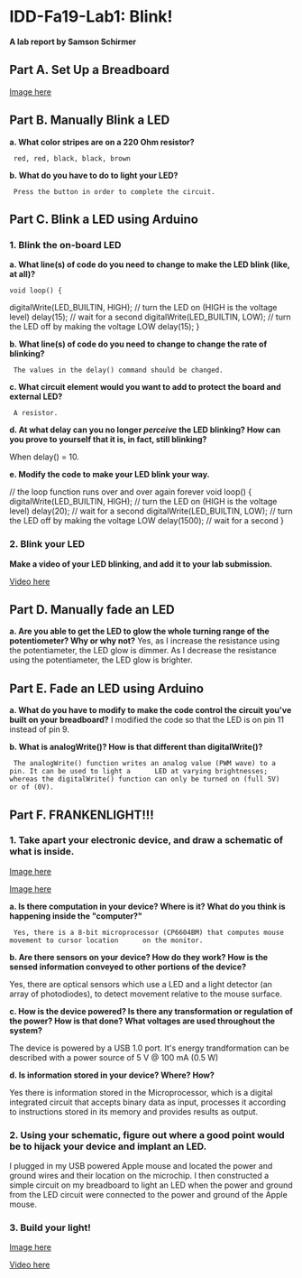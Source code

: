 # IDD-Fa19-Lab1: Blink!

**A lab report by Samson Schirmer**

## Part A. Set Up a Breadboard

[Image here](https://github.com/sas695/IDD-Fa18-Lab1/blob/master/Breadboard.JPG)



## Part B. Manually Blink a LED

**a. What color stripes are on a 220 Ohm resistor?**
     
     red, red, black, black, brown
     
**b. What do you have to do to light your LED?**

     Press the button in order to complete the circuit.

## Part C. Blink a LED using Arduino

### 1. Blink the on-board LED

**a. What line(s) of code do you need to change to make the LED blink (like, at all)?**

	void loop() {
  digitalWrite(LED_BUILTIN, HIGH);   // turn the LED on (HIGH is the voltage level)
  delay(15);                       // wait for a second
  digitalWrite(LED_BUILTIN, LOW);    // turn the LED off by making the voltage LOW
  delay(15);
  }

**b. What line(s) of code do you need to change to change the rate of blinking?**

     The values in the delay() command should be changed.
     
**c. What circuit element would you want to add to protect the board and external LED?**

     A resistor.

**d. At what delay can you no longer *perceive* the LED blinking? How can you prove to yourself that it is, in fact, still blinking?**

When delay() = 10.

**e. Modify the code to make your LED blink your way.**

// the loop function runs over and over again forever
void loop() {
  digitalWrite(LED_BUILTIN, HIGH);   // turn the LED on (HIGH is the voltage level)
  delay(20);                       // wait for a second
  digitalWrite(LED_BUILTIN, LOW);    // turn the LED off by making the voltage LOW
  delay(1500);                       // wait for a second
}

### 2. Blink your LED

**Make a video of your LED blinking, and add it to your lab submission.**

[Video here](https://github.com/sas695/IDD-Fa18-Lab1/blob/master/MyBlink.mov)


## Part D. Manually fade an LED

**a. Are you able to get the LED to glow the whole turning range of the potentiometer? Why or why not?**
     Yes, as I increase the resistance using the potentiameter, the LED glow is dimmer.
     As I decrease the resistance using the potentiameter, the LED glow is brighter.

## Part E. Fade an LED using Arduino

**a. What do you have to modify to make the code control the circuit you've built on your breadboard?**
     I modified the code so that the LED is on pin 11 instead of pin 9.
     
**b. What is analogWrite()? How is that different than digitalWrite()?**

     The analogWrite() function writes an analog value (PWM wave) to a pin. It can be used to light a      LED at varying brightnesses; whereas the digitalWrite() function can only be turned on (full 5V)      or of (0V). 

## Part F. FRANKENLIGHT!!!

### 1. Take apart your electronic device, and draw a schematic of what is inside. 

[Image here](https://github.com/sas695/IDD-Fa18-Lab1/blob/master/Device%20Schematic.jpg)

[Image here](https://github.com/sas695/IDD-Fa18-Lab1/blob/master/Internals.JPG)

**a. Is there computation in your device? Where is it? What do you think is happening inside the "computer?"**

     Yes, there is a 8-bit microprocessor (CP6604BM) that computes mouse movement to cursor location      on the monitor.

**b. Are there sensors on your device? How do they work? How is the sensed information conveyed to other portions of the device?**

Yes, there are optical sensors which use a LED and a light detector (an array of photodiodes), to detect movement relative to the mouse surface.

**c. How is the device powered? Is there any transformation or regulation of the power? How is that done? What voltages are used throughout the system?**

The device is powered by a USB 1.0 port. It's energy trandformation can be described with a power source of 5 V @ 100 mA (0.5 W) 

**d. Is information stored in your device? Where? How?**

Yes there is information stored in the Microprocessor, which is a digital integrated circuit that accepts binary data as input, processes it according to instructions stored in its memory and provides results as output. 

### 2. Using your schematic, figure out where a good point would be to hijack your device and implant an LED.

I plugged in my USB powered Apple mouse and located the power and ground wires and their location on the microchip. I then constructed a simple circuit on my breadboard to light an LED when the power and ground from the LED circuit were connected to the power and ground of the Apple mouse. 

### 3. Build your light!

[Image here](https://github.com/sas695/IDD-Fa18-Lab1/blob/master/IMG_2543.jpg)

[Video here](https://github.com/sas695/IDD-Fa18-Lab1/blob/master/Frankenlight.MOV)
